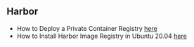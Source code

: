 ## Harbor
- How to Deploy a Private Container Registry [here](https://www.jpaul.me/2020/09/harbor-how-to-deploy-a-private-container-registry/)
- How to Install Harbor Image Registry in Ubuntu 20.04 [here](https://linuxways.net/ubuntu/how-to-install-harbor-image-registry-in-ubuntu-20-04/)
